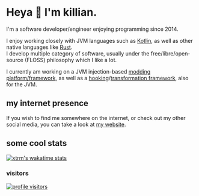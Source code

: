 # Heya 👋 I'm killian.

I'm a software developer/engineer enjoying programming since 2014. 

I enjoy working closely with JVM languages such as [Kotlin](https://kotlinlang.org),
as well as other native languages like [Rust](https://rust-lang.org).  
I develop multiple category of software, usually under the
free/libre/open-source (FLOSS) philosophy which I like a lot.

I currently am working on a JVM injection-based [modding platform/framework](https://github.com/stardust-enterprises/atlas-framework), 
as well as a [hooking](https://github.com/MizuSoftware/aspekt)/[transformation framework](https://github.com/stardust-enterprises/deface), 
also for the JVM.

## my internet presence
If you wish to find me somewhere on the internet, or check out 
my other social media, you can take a look at [my website](https://xtrm.me).

## some cool stats
[![xtrm's wakatime stats](https://github-readme-stats.vercel.app/api/wakatime?username=xtrm&show_icons=true&theme=radical)](https://github.com/anuraghazra/github-readme-stats)

### visitors
<!-- haha count go brrr (this breaks every 2 weeks idk why) -->
<!-- the username is case sensitive and cant be changed so say hi to my old username -->
[![profile visitors](https://count.getloli.com/get/@xTrM-EN?theme=rule34)](#)
